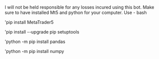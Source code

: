 I will not be held responsible for any losses incured using this bot.
Make sure to have installed Mt5 and python for your computer.
Use - bash

'pip install MetaTrader5

'pip install --upgrade pip setuptools

'python -m pip install pandas

'python -m pip install numpy
